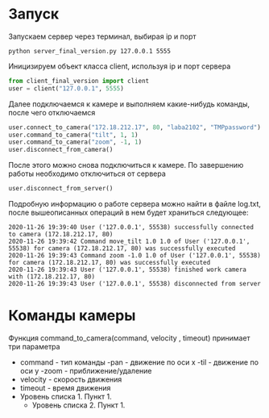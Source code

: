 # Запуск
Запускаем сервер через терминал, выбирая ip и порт

```
python server_final_version.py 127.0.0.1 5555
```
Иницизируем объект класса client, используя ip и порт сервера

```Python
from client_final_version import client
user = client("127.0.0.1", 5555)
```
Далее подключаемся к камере и выполняем какие-нибудь команды, после чего отключаемся

```Python
user.connect_to_camera("172.18.212.17", 80, "laba2102", "TMPpassword")
user.command_to_camera("tilt", 1, 1)
user.command_to_camera("zoom", -1, 1)
user.disconnect_from_camera()
```
После этого можно снова подключиться к камере. По завершению работы необходимо отключиться от сервера

```Python
user.disconnect_from_server()
```
Подробную информацию о работе сервера можно найти в файле log.txt, после вышеописанных операций в нем будет храниться следующее:
```
2020-11-26 19:39:40 User ('127.0.0.1', 55538) successfully connected to camera (172.18.212.17, 80)
2020-11-26 19:39:42 Command move_tilt 1.0 1.0 of User ('127.0.0.1', 55538) for camera (172.18.212.17, 80) was successfully executed
2020-11-26 19:39:43 Command zoom -1.0 1.0 of User ('127.0.0.1', 55538) for camera (172.18.212.17, 80) was successfully executed
2020-11-26 19:39:43 User ('127.0.0.1', 55538) finished work camera with (172.18.212.17, 80)
2020-11-26 19:39:43 User ('127.0.0.1', 55538) disconnected from server
```
# Команды камеры
Функция command_to_camera(command, velocity , timeout) принимает три параметра
- command - тип команды 
    -pan - движение по оси x
    -til - движение по оси y
    -zoom - приближение/удаление
- velocity - скорость движения
- timeout - время движения
- Уровень списка 1. Пункт 1.
    - Уровень списка 2. Пункт 1.


